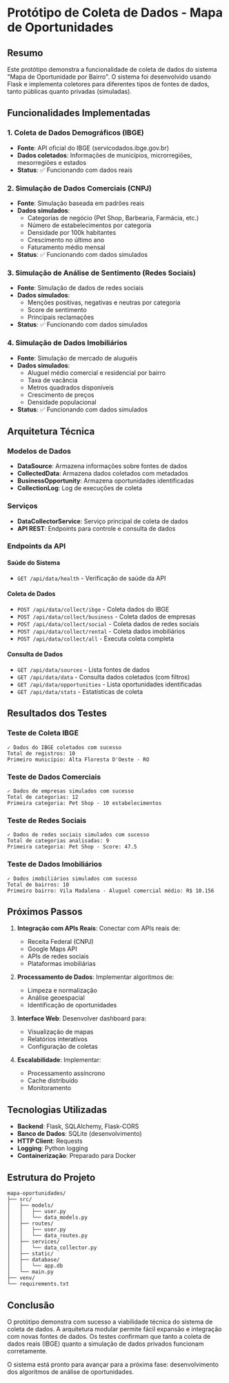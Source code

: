 # Protótipo de Coleta de Dados - Mapa de Oportunidades

## Resumo

Este protótipo demonstra a funcionalidade de coleta de dados do sistema "Mapa de Oportunidade por Bairro". O sistema foi desenvolvido usando Flask e implementa coletores para diferentes tipos de fontes de dados, tanto públicas quanto privadas (simuladas).

## Funcionalidades Implementadas

### 1. Coleta de Dados Demográficos (IBGE)
- **Fonte**: API oficial do IBGE (servicodados.ibge.gov.br)
- **Dados coletados**: Informações de municípios, microrregiões, mesorregiões e estados
- **Status**: ✅ Funcionando com dados reais

### 2. Simulação de Dados Comerciais (CNPJ)
- **Fonte**: Simulação baseada em padrões reais
- **Dados simulados**: 
  - Categorias de negócio (Pet Shop, Barbearia, Farmácia, etc.)
  - Número de estabelecimentos por categoria
  - Densidade por 100k habitantes
  - Crescimento no último ano
  - Faturamento médio mensal
- **Status**: ✅ Funcionando com dados simulados

### 3. Simulação de Análise de Sentimento (Redes Sociais)
- **Fonte**: Simulação de dados de redes sociais
- **Dados simulados**:
  - Menções positivas, negativas e neutras por categoria
  - Score de sentimento
  - Principais reclamações
- **Status**: ✅ Funcionando com dados simulados

### 4. Simulação de Dados Imobiliários
- **Fonte**: Simulação de mercado de aluguéis
- **Dados simulados**:
  - Aluguel médio comercial e residencial por bairro
  - Taxa de vacância
  - Metros quadrados disponíveis
  - Crescimento de preços
  - Densidade populacional
- **Status**: ✅ Funcionando com dados simulados

## Arquitetura Técnica

### Modelos de Dados
- **DataSource**: Armazena informações sobre fontes de dados
- **CollectedData**: Armazena dados coletados com metadados
- **BusinessOpportunity**: Armazena oportunidades identificadas
- **CollectionLog**: Log de execuções de coleta

### Serviços
- **DataCollectorService**: Serviço principal de coleta de dados
- **API REST**: Endpoints para controle e consulta de dados

### Endpoints da API

#### Saúde do Sistema
- `GET /api/data/health` - Verificação de saúde da API

#### Coleta de Dados
- `POST /api/data/collect/ibge` - Coleta dados do IBGE
- `POST /api/data/collect/business` - Coleta dados de empresas
- `POST /api/data/collect/social` - Coleta dados de redes sociais
- `POST /api/data/collect/rental` - Coleta dados imobiliários
- `POST /api/data/collect/all` - Executa coleta completa

#### Consulta de Dados
- `GET /api/data/sources` - Lista fontes de dados
- `GET /api/data/data` - Consulta dados coletados (com filtros)
- `GET /api/data/opportunities` - Lista oportunidades identificadas
- `GET /api/data/stats` - Estatísticas de coleta

## Resultados dos Testes

### Teste de Coleta IBGE
```
✓ Dados do IBGE coletados com sucesso
Total de registros: 10
Primeiro município: Alta Floresta D'Oeste - RO
```

### Teste de Dados Comerciais
```
✓ Dados de empresas simulados com sucesso
Total de categorias: 12
Primeira categoria: Pet Shop - 10 estabelecimentos
```

### Teste de Redes Sociais
```
✓ Dados de redes sociais simulados com sucesso
Total de categorias analisadas: 9
Primeira categoria: Pet Shop - Score: 47.5
```

### Teste de Dados Imobiliários
```
✓ Dados imobiliários simulados com sucesso
Total de bairros: 10
Primeiro bairro: Vila Madalena - Aluguel comercial médio: R$ 10.156
```

## Próximos Passos

1. **Integração com APIs Reais**: Conectar com APIs reais de:
   - Receita Federal (CNPJ)
   - Google Maps API
   - APIs de redes sociais
   - Plataformas imobiliárias

2. **Processamento de Dados**: Implementar algoritmos de:
   - Limpeza e normalização
   - Análise geoespacial
   - Identificação de oportunidades

3. **Interface Web**: Desenvolver dashboard para:
   - Visualização de mapas
   - Relatórios interativos
   - Configuração de coletas

4. **Escalabilidade**: Implementar:
   - Processamento assíncrono
   - Cache distribuído
   - Monitoramento

## Tecnologias Utilizadas

- **Backend**: Flask, SQLAlchemy, Flask-CORS
- **Banco de Dados**: SQLite (desenvolvimento)
- **HTTP Client**: Requests
- **Logging**: Python logging
- **Containerização**: Preparado para Docker

## Estrutura do Projeto

```
mapa-oportunidades/
├── src/
│   ├── models/
│   │   ├── user.py
│   │   └── data_models.py
│   ├── routes/
│   │   ├── user.py
│   │   └── data_routes.py
│   ├── services/
│   │   └── data_collector.py
│   ├── static/
│   ├── database/
│   │   └── app.db
│   └── main.py
├── venv/
└── requirements.txt
```

## Conclusão

O protótipo demonstra com sucesso a viabilidade técnica do sistema de coleta de dados. A arquitetura modular permite fácil expansão e integração com novas fontes de dados. Os testes confirmam que tanto a coleta de dados reais (IBGE) quanto a simulação de dados privados funcionam corretamente.

O sistema está pronto para avançar para a próxima fase: desenvolvimento dos algoritmos de análise de oportunidades.

